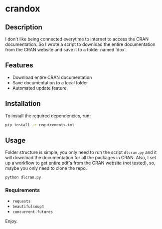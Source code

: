 # crandox

## Description
I don't like being connected everytime to internet to access the CRAN documentation. So I wrote a script to download the entire documentation from the CRAN website and save it to a folder named 'dox'.

## Features
- Download entire CRAN documentation
- Save documentation to a local folder
- Automated update feature

## Installation
To install the required dependencies, run:
```bash
pip install -r requirements.txt
```

## Usage
Folder structure is simple, you only need to run the script `dlcran.py` and it will download the documentation for all the packages in CRAN. Also, I set up a workflow to get entire pdf's from the CRAN website (not tested), so, maybe you only need to clone the repo.

```python
python dlcran.py
```

### Requirements
- `requests`
- `beautifulsoup4`
- `concurrent.futures`


Enjoy.